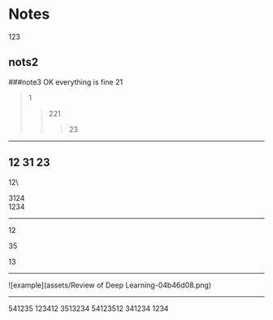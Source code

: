 # Notes
123
## nots2
###note3
OK everything is fine
21
>1
>>221
>>>23

***
12
31
23
---
12\


3124  
1234
***
12

35

13
***
![example](assets/Review of Deep Learning-04b46d08.png)
***
541235
123412
3513234
54123512
341234
1234
